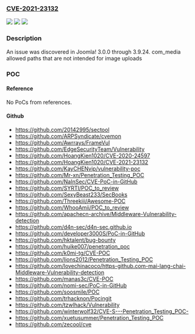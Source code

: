 ### [CVE-2021-23132](https://cve.mitre.org/cgi-bin/cvename.cgi?name=CVE-2021-23132)
![](https://img.shields.io/static/v1?label=Product&message=Joomla!%20CMS&color=blue)
![](https://img.shields.io/static/v1?label=Version&message=%3D%203.0.0-3.9.24%20&color=brighgreen)
![](https://img.shields.io/static/v1?label=Vulnerability&message=Improper%20Input%20Validation&color=brighgreen)

### Description

An issue was discovered in Joomla! 3.0.0 through 3.9.24. com_media allowed paths that are not intended for image uploads

### POC

#### Reference
No PoCs from references.

#### Github
- https://github.com/20142995/sectool
- https://github.com/ARPSyndicate/cvemon
- https://github.com/Awrrays/FrameVul
- https://github.com/EdgeSecurityTeam/Vulnerability
- https://github.com/HoangKien1020/CVE-2020-24597
- https://github.com/HoangKien1020/CVE-2021-23132
- https://github.com/KayCHENvip/vulnerability-poc
- https://github.com/Mr-xn/Penetration_Testing_POC
- https://github.com/NaInSec/CVE-PoC-in-GitHub
- https://github.com/SYRTI/POC_to_review
- https://github.com/SexyBeast233/SecBooks
- https://github.com/Threekiii/Awesome-POC
- https://github.com/WhooAmii/POC_to_review
- https://github.com/apachecn-archive/Middleware-Vulnerability-detection
- https://github.com/d4n-sec/d4n-sec.github.io
- https://github.com/developer3000S/PoC-in-GitHub
- https://github.com/hktalent/bug-bounty
- https://github.com/huike007/penetration_poc
- https://github.com/k0mi-tg/CVE-POC
- https://github.com/lions2012/Penetration_Testing_POC
- https://github.com/lovechinacoco/https-github.com-mai-lang-chai-Middleware-Vulnerability-detection
- https://github.com/manas3c/CVE-POC
- https://github.com/nomi-sec/PoC-in-GitHub
- https://github.com/soosmile/POC
- https://github.com/trhacknon/Pocingit
- https://github.com/tzwlhack/Vulnerability
- https://github.com/winterwolf32/CVE-S---Penetration_Testing_POC-
- https://github.com/xuetusummer/Penetration_Testing_POC
- https://github.com/zecool/cve

